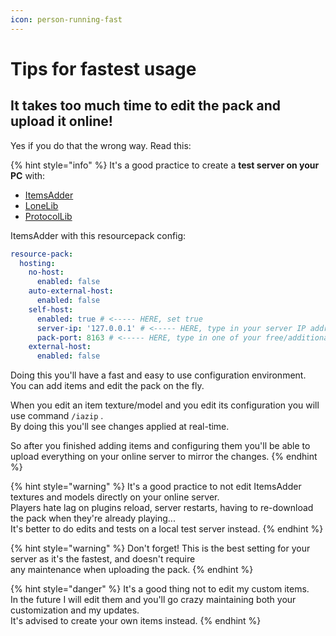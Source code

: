 ```yaml
---
icon: person-running-fast
---
```


# Tips for fastest usage

## It takes too much time to edit the pack and upload it online!

Yes if you do that the wrong way. Read this:

{% hint style="info" %}
It's a good practice to create a **test server on your PC** with:

* [ItemsAdder](https://www.spigotmc.org/resources/%E2%9C%85must-have%E2%9C%85-itemsadder%E2%9C%A8textures-3d-models-emojis-ores-blocks-wings-tails-hats-more.73355/)
* [LoneLib](https://www.spigotmc.org/resources/lonelibs.75974/)
* [ProtocolLib](https://www.spigotmc.org/resources/protocollib.1997/)

ItemsAdder with this resourcepack config:

```yaml
resource-pack:
  hosting:
    no-host:
      enabled: false
    auto-external-host:
      enabled: false
    self-host:
      enabled: true # <----- HERE, set true
      server-ip: '127.0.0.1' # <----- HERE, type in your server IP address without the port!
      pack-port: 8163 # <----- HERE, type in one of your free/additional/open port!
    external-host:
      enabled: false
```

Doing this you'll have a fast and easy to use configuration environment.\
You can add items and edit the pack on the fly.

When you edit an item texture/model and you edit its configuration you will use command `/iazip` .\
By doing this you'll see changes applied at real-time.

So after you finished adding items and configuring them you'll be able to upload everything on your online server to mirror the changes.
{% endhint %}

{% hint style="warning" %}
It's a good practice to not edit ItemsAdder textures and models directly on your online server.\
Players hate lag on plugins reload, server restarts, having to re-download the pack when they're already playing...\
It's better to do edits and tests on a local test server instead.
{% endhint %}

{% hint style="warning" %}
Don't forget! This is the best setting for your server as it's the fastest, and doesn't require\
any maintenance when uploading the pack.
{% endhint %}

{% hint style="danger" %}
It's a good thing not to edit my custom items.\
In the future I will edit them and you'll go crazy maintaining both your customization and my updates.\
It's advised to create your own items instead.
{% endhint %}
